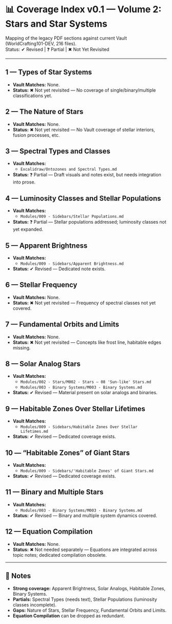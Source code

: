 # 📊 Coverage Index v0.1 — Volume 2: Stars and Star Systems

Mapping of the legacy PDF sections against current Vault (WorldCrafting101-DEV, 216 files).  
Status: ✔ Revised | ❓ Partial | ✖ Not Yet Revisited  

---

## 1 — Types of Star Systems
- **Vault Matches:** None.  
- **Status:** ✖ Not yet revisited — No coverage of single/binary/multiple classifications yet.  

## 2 — The Nature of Stars
- **Vault Matches:** None.  
- **Status:** ✖ Not yet revisited — No Vault coverage of stellar interiors, fusion processes, etc.  

## 3 — Spectral Types and Classes
- **Vault Matches:**  
  - `Excalidraw/Ontozones and Spectral Types.md`  
- **Status:** ❓ Partial — Draft visuals and notes exist, but needs integration into prose.  

## 4 — Luminosity Classes and Stellar Populations
- **Vault Matches:**  
  - `Modules/009 - Sidebars/Stellar Populations.md`  
- **Status:** ❓ Partial — Stellar populations addressed; luminosity classes not yet expanded.  

## 5 — Apparent Brightness
- **Vault Matches:**  
  - `Modules/009 - Sidebars/Apparent Brightness.md`  
- **Status:** ✔ Revised — Dedicated note exists.  

## 6 — Stellar Frequency
- **Vault Matches:** None.  
- **Status:** ✖ Not yet revisited — Frequency of spectral classes not yet covered.  

## 7 — Fundamental Orbits and Limits
- **Vault Matches:** None.  
- **Status:** ✖ Not yet revisited — Concepts like frost line, habitable edges missing.  

## 8 — Solar Analog Stars
- **Vault Matches:**  
  - `Modules/002 - Stars/M002 - Stars — 08 'Sun-like' Stars.md`  
  - `Modules/003 - Binary Systems/M003 - Binary Systems.md`  
- **Status:** ✔ Revised — Material present on solar analogs and binaries.  

## 9 — Habitable Zones Over Stellar Lifetimes
- **Vault Matches:**  
  - `Modules/009 - Sidebars/Habitable Zones Over Stellar Lifetimes.md`  
- **Status:** ✔ Revised — Dedicated coverage exists.  

## 10 — “Habitable Zones” of Giant Stars
- **Vault Matches:**  
  - `Modules/009 - Sidebars/'Habitable Zones' of Giant Stars.md`  
- **Status:** ✔ Revised — Dedicated coverage exists.  

## 11 — Binary and Multiple Stars
- **Vault Matches:**  
  - `Modules/003 - Binary Systems/M003 - Binary Systems.md`  
- **Status:** ✔ Revised — Binary and multiple system dynamics covered.  

## 12 — Equation Compilation
- **Vault Matches:** None.  
- **Status:** ✖ Not needed separately — Equations are integrated across topic notes; dedicated compilation obsolete.  

---

## 📌 Notes
- **Strong coverage:** Apparent Brightness, Solar Analogs, Habitable Zones, Binary Systems.  
- **Partials:** Spectral Types (needs text), Stellar Populations (luminosity classes incomplete).  
- **Gaps:** Nature of Stars, Stellar Frequency, Fundamental Orbits and Limits.  
- **Equation Compilation** can be dropped as redundant.  
